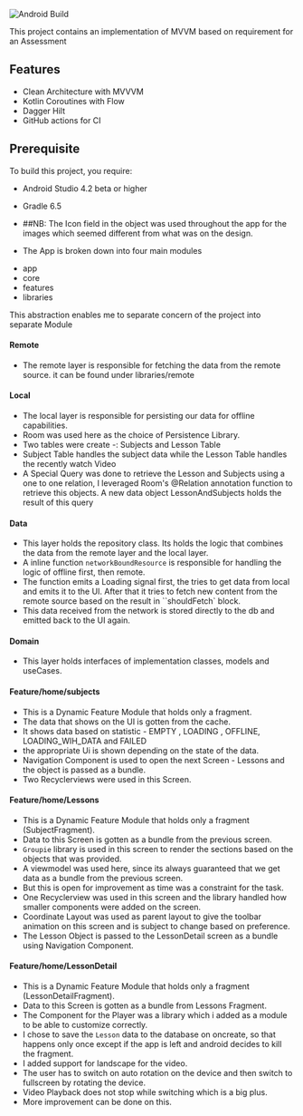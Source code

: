 

![Android Build](https://github.com/mathemandy/ul1/workflows/Android%20Build/badge.svg)

This project contains an implementation of MVVM based on requirement for an Assessment 


## Features
* Clean Architecture with MVVVM
* Kotlin Coroutines with Flow
* Dagger Hilt
* GitHub actions for CI

## Prerequisite
To build this project, you require:
- Android Studio 4.2 beta or higher
- Gradle 6.5

- ##NB: 
  The Icon field in the object was used throughout the app for the images which seemed different from what was on the design.  

- The App is broken down into four main modules 
* app
* core
* features
* libraries

This abstraction enables me to separate concern of the project into separate Module
#### Remote 
- The remote layer is responsible for fetching the data from the remote source.
  it can be found under libraries/remote
  
#### Local 
- The local layer is responsible for persisting our data for offline capabilities. 
- Room was used here as the choice of Persistence Library.
- Two tables were create -: Subjects and Lesson Table 
- Subject Table handles the subject data while the Lesson Table handles the recently watch Video 
- A Special Query was done to retrieve the Lesson and Subjects using a one to one relation, I leveraged Room's @Relation annotation function to retrieve this objects. A new data object LessonAndSubjects holds the result of this query

  
#### Data
- This layer holds the repository class. Its holds the logic that combines the data from the remote layer and the local layer. 
- A inline function  `networkBoundResource` is responsible for handling the logic of offline first, then remote. 
- The function emits a Loading signal first, the tries to get data from local and emits it to the UI. After that it tries to fetch new content from the remote source based on the result in ``shouldFetch` block.
- This data received from the network is stored directly to the db and emitted back to the UI again. 

#### Domain
- This layer holds interfaces  of implementation classes, models  and  useCases.

#### Feature/home/subjects 
- This is a Dynamic Feature Module that holds only a fragment. 
- The data that shows on the UI is gotten from the cache. 
- It shows data based on statistic - EMPTY , LOADING , OFFLINE,  LOADING_WIH_DATA and FAILED
- the appropriate Ui is shown depending on the state of the data. 
- Navigation Component is used to open the next Screen  - Lessons and the object is passed as a bundle. 
- Two Recyclerviews were used in this  Screen. 


#### Feature/home/Lessons 
- This is a Dynamic Feature Module that holds only a fragment (SubjectFragment). 
- Data to this Screen is gotten as a bundle from the previous screen. 
- `Groupie` library is used in this screen to render the sections based on the objects that was provided. 
- A viewmodel was used here, since its always guaranteed that we get data as a bundle from the previous screen. 
- But this is open for improvement as time was a constraint for the task. 
- One Recyclerview was used in this screen and the library handled how smaller components were added on the screen. 
- Coordinate Layout was used as parent layout to give the toolbar animation on this screen and is subject to change based on preference. 
- The Lesson Object is passed to the LessonDetail screen as a bundle using Navigation Component. 


#### Feature/home/LessonDetail 
- This is a Dynamic Feature Module that holds only a fragment (LessonDetailFragment).
- Data to this Screen is gotten as a bundle from Lessons Fragment. 
- The Component for the Player was a library which i added as a module to be able to customize correctly.  
- I chose to save the `Lesson` data to the database on oncreate, so that happens only once except if the app is left and android decides to kill the fragment. 
- I added support for landscape for the video. 
- The user has to switch on auto rotation on the device and then switch to fullscreen  by rotating the device. 
- Video Playback does not stop while switching which is a big plus. 
- More improvement can be done on this. 


